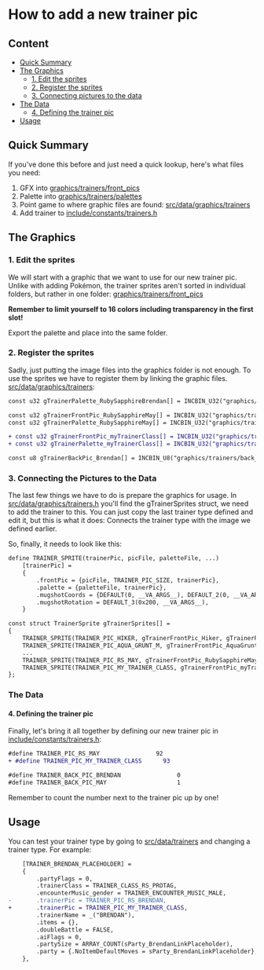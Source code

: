 # How to add a new trainer pic

## Content
* [Quick Summary](#quick-summary)
* [The Graphics](#the-graphics)
  * [1. Edit the sprites](#2-edit-the-sprites)
  * [2. Register the sprites](#2-register-the-sprites)
  * [3. Connecting pictures to the data](#2-connecting-pictures-to-the-data)
* [The Data](#the-data)
  * [4. Defining the trainer pic](#2-defining-the-trainer-pic)
* [Usage](#usage)

## Quick Summary
If you've done this before and just need a quick lookup, here's what files you need:
1. GFX into [graphics/trainers/front_pics](https://github.com/rh-hideout/pokeemerald-expansion/blob/master/graphics/trainers/front_pics)
2. Palette into [graphics/trainers/palettes](https://github.com/rh-hideout/pokeemerald-expansion/blob/master/graphics/trainers/palettes)
3. Point game to where graphic files are found: [src/data/graphics/trainers](https://github.com/rh-hideout/pokeemerald-expansion/blob/master/src/data/graphics/trainers.h)
4. Add trainer to [include/constants/trainers.h](https://github.com/rh-hideout/pokeemerald-expansion/blob/master/include/constants/trainers.h)

## The Graphics

### 1. Edit the sprites
We will start with a graphic that we want to use for our new trainer pic. Unlike with adding Pokémon, the trainer sprites aren't sorted in individual folders, but rather in one folder:
[graphics/trainers/front_pics](https://github.com/rh-hideout/pokeemerald-expansion/blob/master/graphics/trainers/front_pics)

**Remember to limit yourself to 16 colors including transparency in the first slot!**

Export the palette and place into the same folder.

### 2. Register the sprites
Sadly, just putting the image files into the graphics folder is not enough. To use the sprites we have to register them by linking the graphic files.
[src/data/graphics/trainers](https://github.com/rh-hideout/pokeemerald-expansion/blob/master/src/data/graphics/trainers.h):
```diff
const u32 gTrainerPalette_RubySapphireBrendan[] = INCBIN_U32("graphics/trainers/palettes/ruby_sapphire_brendan.gbapal.lz");

const u32 gTrainerFrontPic_RubySapphireMay[] = INCBIN_U32("graphics/trainers/front_pics/ruby_sapphire.4bpp.lz");
const u32 gTrainerPalette_RubySapphireMay[] = INCBIN_U32("graphics/trainers/palettes/ruby_sapphire_may.gbapal.lz");

+ const u32 gTrainerFrontPic_myTrainerClass[] = INCBIN_U32("graphics/trainers/front_pics/myTrainerClass.4bpp.lz");
+ const u32 gTrainerPalette_myTrainerClass[] = INCBIN_U32("graphics/trainers/palettes/myTrainerClass.gbapal.lz");

const u8 gTrainerBackPic_Brendan[] = INCBIN_U8("graphics/trainers/back_pics/brendan.4bpp");
```

### 3. Connecting the Pictures to the Data
The last few things we have to do is prepare the graphics for usage. In [src/data/graphics/trainers.h](https://github.com/rh-hideout/pokeemerald-expansion/blob/master/src/data/graphics/trainers.h) you'll find the gTrainerSprites struct, we need to add the trainer to this. You can just copy the last trainer type defined and edit it, but this is what it does: Connects the trainer type with the image we defined earlier.

So, finally, it needs to look like this:
```diff
define TRAINER_SPRITE(trainerPic, picFile, paletteFile, ...)                  \
    [trainerPic] =                                                             \
    {                                                                          \
        .frontPic = {picFile, TRAINER_PIC_SIZE, trainerPic},                   \
        .palette = {paletteFile, trainerPic},                                  \
        .mugshotCoords = {DEFAULT(0, __VA_ARGS__), DEFAULT_2(0, __VA_ARGS__)}, \
        .mugshotRotation = DEFAULT_3(0x200, __VA_ARGS__),                      \
    }

const struct TrainerSprite gTrainerSprites[] =
{
    TRAINER_SPRITE(TRAINER_PIC_HIKER, gTrainerFrontPic_Hiker, gTrainerPalette_Hiker),
    TRAINER_SPRITE(TRAINER_PIC_AQUA_GRUNT_M, gTrainerFrontPic_AquaGruntM, gTrainerPalette_AquaGruntM),
    ...
    TRAINER_SPRITE(TRAINER_PIC_RS_MAY, gTrainerFrontPic_RubySapphireMay, gTrainerPalette_RubySapphireMay),
    TRAINER_SPRITE(TRAINER_PIC_MY_TRAINER_CLASS, gTrainerFrontPic_myTrainerClass, gTrainerPalette_myTrainerClass)
};
```
### The Data
#### 4. Defining the trainer pic
Finally, let's bring it all together by defining our new trainer pic in [include/constants/trainers.h](https://github.com/rh-hideout/pokeemerald-expansion/blob/master/include/constants/trainers.h):

```diff
#define TRAINER_PIC_RS_MAY                92
+ #define TRAINER_PIC_MY_TRAINER_CLASS      93

#define TRAINER_BACK_PIC_BRENDAN                0
#define TRAINER_BACK_PIC_MAY                    1
```
Remember to count the number next to the trainer pic up by one!

## Usage
You can test your trainer type by going to [src/data/trainers](https://github.com/rh-hideout/pokeemerald-expansion/blob/master/src/data/trainers.h) and changing a trainer type. For example:
```diff
    [TRAINER_BRENDAN_PLACEHOLDER] =
    {
        .partyFlags = 0,
        .trainerClass = TRAINER_CLASS_RS_PROTAG,
        .encounterMusic_gender = TRAINER_ENCOUNTER_MUSIC_MALE,
-       .trainerPic = TRAINER_PIC_RS_BRENDAN,
+       .trainerPic = TRAINER_PIC_MY_TRAINER_CLASS,
        .trainerName = _("BRENDAN"),
        .items = {},
        .doubleBattle = FALSE,
        .aiFlags = 0,
        .partySize = ARRAY_COUNT(sParty_BrendanLinkPlaceholder),
        .party = {.NoItemDefaultMoves = sParty_BrendanLinkPlaceholder},
    },
```
